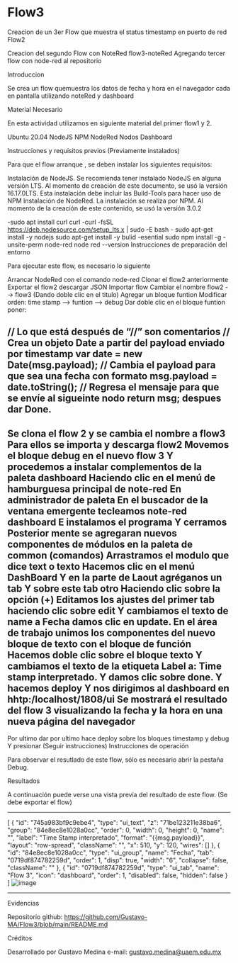 # Flow3
Creacion de un 3er Flow que muestra el status timestamp en puerto de red
Flow2

Creacion del segundo Flow con NoteRed flow3-noteRed Agregando tercer flow con node-red al repositorio 

Introduccion

Se crea un flow quemuestra los datos de fecha y hora en el navegador cada en pantalla utilizando noteRed y dashboard

Material Necesario

En esta actividad utilizamos en siguiente material del primer flow1  y 2.

Ubuntu 20.04 NodeJS NPM NodeRed Nodos Dashboard

Instrucciones y requisitos previos (Previamente instalados)

Para que el flow arranque , se deben instalar los siguientes requisitos:

Instalación de NodeJS. Se recomienda tener instalado NodeJS en alguna versión LTS. Al momento de creación de este documento, se usó la versión 16.17.0LTS. Esta instalación debe incluir las Build-Tools para hacer uso de NPM Instalación de NodeRed. La instalación se realiza por NPM. Al momento de la creación de este contenido, se usó la versión 3.0.2

-sudo apt install curl curl -curl -fsSL https://deb.nodesource.com/setup_lts.x | sudo -E bash - sudo apt-get install -y nodejs sudo apt-get install -y bulid -esential sudo npm install -g -unsite-perm node-red node red --version
Instrucciones de preparación del entorno

Para ejecutar este flow, es necesario lo siguiente

Arrancar NodeRed con el comando node-red Clonar el flow2 anteriormente Exportar el flow2 descargar JSON Importar flow Cambiar el nombre flow2 --> flow3 (Dando doble clic en el titulo) Agregar un bloque funtion Modificar orden: time stamp --> funtion --> debug Dar doble clic en el bloque funtion poner:

// Lo que está después de “//” son comentarios // Crea un objeto Date a partir del payload enviado por timestamp var date = new Date(msg.payload); // Cambia el payload para que sea una fecha con formato msg.payload = date.toString(); // Regresa el mensaje para que se envíe al sigueinte nodo return msg; despues dar Done.
-------------------------------
Se clona el flow 2 y se cambia el nombre a flow3
Para ellos se importa y descarga flow2
Movemos el bloque debug en el nuevo flow 3
Y procedemos a instalar complementos de la paleta dashboard
Haciendo clic en el menú de hamburguesa principal de note-red
En administrador de paleta
En el buscador de la ventana emergente tecleamos note-red dashboard
E instalamos el programa
Y cerramos
Posterior mente se agregaran nuevos componentes de módulos en la paleta de common (comandos)
Arrastramos el modulo que dice text o texto
Hacemos clic en el menú DashBoard
Y en la parte de Laout agréganos un tab
Y sobre este tab otro
Haciendo clic sobre la opción (+)
Editamos los ajustes del primer tab haciendo clic sobre edit
Y cambiamos el texto de name a Fecha damos clic en update.
En el área de trabajo unimos los componentes del nuevo bloque de texto con el bloque de función
Hacemos doble clic sobre el bloque texto
Y cambiamos el texto de la etiqueta Label a: Time stamp interpretado.
Y damos clic sobre done.
Y hacemos deploy
Y nos dirigimos al dashboard en hhtp:/localhost/1808/ui
Se mostrará el resultado del flow 3 visualizando la fecha y la hora en una nueva página del navegador
-------------------------------
Por ultimo dar por ultimo hace deploy sobre los bloques timestamp y debug Y presionar (Seguir instrucciones)
Instrucciones de operación

Para observar el resutlado de este flow, sólo es necesario abrir la pestaña Debug.

Resultados

A continuación puede verse una vista previa del resultado de este flow. (Se debe exportar el flow)

--------------------------
[
    {
        "id": "745a983bf9c9ebe4",
        "type": "ui_text",
        "z": "71be123211e38ba6",
        "group": "84e8ec8e1028a0cc",
        "order": 0,
        "width": 0,
        "height": 0,
        "name": "",
        "label": "Time Stamp interpretado",
        "format": "{{msg.payload}}",
        "layout": "row-spread",
        "className": "",
        "x": 510,
        "y": 120,
        "wires": []
    },
    {
        "id": "84e8ec8e1028a0cc",
        "type": "ui_group",
        "name": "Fecha",
        "tab": "0719df874782259d",
        "order": 1,
        "disp": true,
        "width": "6",
        "collapse": false,
        "className": ""
    },
    {
        "id": "0719df874782259d",
        "type": "ui_tab",
        "name": "Flow 3",
        "icon": "dashboard",
        "order": 1,
        "disabled": false,
        "hidden": false
    }
]
![image](https://user-images.githubusercontent.com/111370930/187046925-fb40dcc4-5eab-4121-bff0-2d264aabc3a4.png)

--------------------------

Evidencias

Repositorio github: https://github.com/Gustavo-MA/Flow3/blob/main/README.md

Créditos

Desarrollado por Gustavo Medina e-mail: gustavo.medina@uaem.edu.mx
